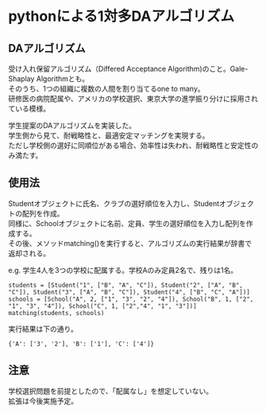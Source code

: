 # pythonによる1対多DAアルゴリズム

## DAアルゴリズム
受け入れ保留アルゴリズム（Differed Acceptance Algorithm)のこと。Gale-Shaplay Algorithmとも。  
そのうち、1つの組織に複数の人間を割り当てるone to many。  
研修医の病院配属や、アメリカの学校選択、東京大学の進学振り分けに採用されている模様。  

学生提案のDAアルゴリズムを実装した。  
学生側から見て、耐戦略性と、最適安定マッチングを実現する。  
ただし学校側の選好に同順位がある場合、効率性は失われ、耐戦略性と安定性のみ満たす。


## 使用法
Studentオブジェクトに氏名、クラブの選好順位を入力し、Studentオブジェクトの配列を作成。  
同様に、Schoolオブジェクトに名前、定員、学生の選好順位を入力し配列を作成する。  
その後、メソッドmatching()を実行すると、アルゴリズムの実行結果が辞書で返却される。  

e.g.  学生4人を3つの学校に配属する。学校Aのみ定員2名で、残りは1名。

```
students = [Student("1", ["B", "A", "C"]), Student("2", ["A", "B", "C"]), Student("3", ["A", "B", "C"]), Student("4", ["B", "C", "A"])]
schools = [School("A", 2, ["1", "3", "2", "4"]), School("B", 1, ["2", "1", "3", "4"]), School("C", 1, ["2","4", "1", "3"])]
matching(students, schools)
```
実行結果は下の通り。
```
{'A': ['3', '2'], 'B': ['1'], 'C': ['4']}
```

## 注意
学校選択問題を前提としたので、「配属なし」を想定していない。  
拡張は今後実施予定。  

